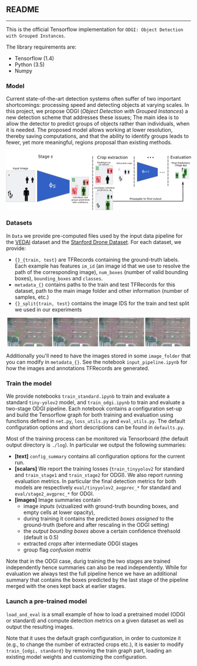 ## README
---

This is the official Tensorflow implementation for `ODGI: Object Detection with Grouped Instances`.


The library requirements are:

  * Tensorflow (1.4)
  * Python (3.5)
  * Numpy

### Model
Current state-of-the-art detection systems often suffer of two important shortcomings: processing speed and detecting objects at varying scales. In this project, we propose ODGI (*Object Detection with Grouped Instances*) a new detection scheme that addresses these issues; The main idea is to allow the detector to predict groups of objects rather than individuals, when it is needed. The proposed model allows working at lower resolution, thereby saving computations, and that the ability to identify groups leads to fewer, yet more meaningful, regions proposal than existing methods.

![ODGI overview](readme_images/model.png)

### Datasets
In ``Data`` we provide pre-computed files used by the input data pipeline for the [VEDAI](https://downloads.greyc.fr/vedai/) dataset and the [Stanford Drone Dataset](http://cvgl.stanford.edu/projects/uav_data/). For each dataset, we provide:

  * `{}_{train, test}` are TFRecords containing the ground-truth labels. Each example has features `im_id` (an image id that we use to resolve the path of the corresponding image), `num_boxes` (number of valid bounding boxes), `bounding_boxes` and `classes`.
  * `metadata_{}` contains paths to the train and test TFRecords for this dataset, path to the main image folder and other information (number of samples, etc.)
  * `{}_split{train, test}` contains the image IDS for the train and test split we used in our experiments
 
![SDD inputs](readme_images/sdd_inputs.png)
 
Additionally you'll need to have the images stored in some `image_folder` that you can modify in `metadata_{}`.
See the notebook `input_pipeline.ipynb` for how the images and annotations TFRecords are generated.

### Train the model

We provide notebooks `train_standard.ipynb` to train and evaluate  a standard `tiny-yolov2` model, and `train_odgi.ipynb` to train and evaluate a two-stage ODGI pipeline.
Each notebook contains a configuration set-up and build the Tensorflow graph for both training and evaluation using functions defined in `net.py`, `loss_utils.py` and `eval_utils.py`.
The default configuration options and short descriptions can be found in `defaults.py`.

Most of the training process can be monitored via Tensorboard (the default output directory is `./log`). In particular we output the following summaries:

  * **[text]** `config_summary` contains all configuration options for the current run.
  * **[scalars]** We report the training losses (`train_tinyyolov2` for standard and `train_stage1` and `train_stage2` for ODGI).
  We also report running evaluation metrics. In particular the final detection metrics for both models are respectively `eval/tinyyolov2_avgprec_*` for standard and `eval/stage2_avgprec_*` for ODGI.
  * **[images]** Image summaries contain 
     * image *inputs* (vizualized with ground-truth bounding boxes, and empty cells at lower opacity), 
     * during training it contains the predicted *boxes assigned* to the ground-truth (before and after rescaling in the ODGI setting)
     * the *output bounding boxes* above a certain confidence threhsold (default is 0.5)
     * extracted *crops* after intermediate ODGI stages
     * group flag *confusion matrix*
     
Note that in the ODGI case, durig training the two stages are trained independently hence summaries can also be read independently. While for evaluation we always test the full pipeline hence we have an additional summary that contains the boxes predicted by the last stage of the pipeline merged with the ones kept back at earlier stages.


### Launch a pre-trained model

`load_and_eval` is a small example of how to load a pretrained model (ODGI or standard) and compute detection metrics on a given dataset as well as output the resulting images. 

Note that it uses the default graph configuration, in order to customize it (e.g., to change the number of extracted crops etc.), it is easier to modify `train_{odgi, standard}` by removing the train graph part, loading an existing model weights and customizing the configuration.